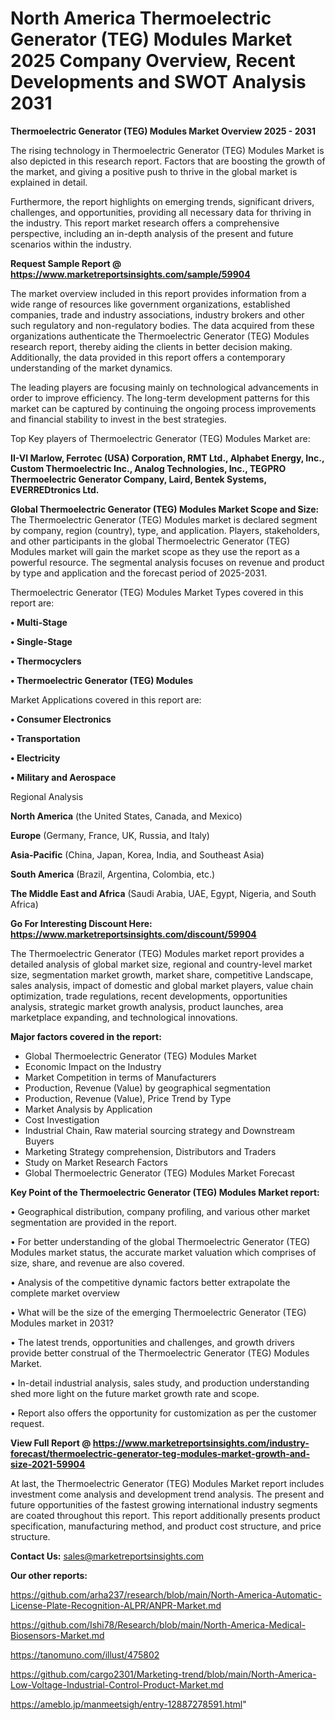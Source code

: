 # North America Thermoelectric Generator (TEG) Modules Market 2025 Company Overview, Recent Developments and SWOT Analysis 2031

<Strong> Thermoelectric Generator (TEG) Modules Market Overview 2025 - 2031</strong>

The rising technology in Thermoelectric Generator (TEG) Modules Market is also depicted in this research report. Factors that are boosting the growth of the market, and giving a positive push to thrive in the global market is explained in detail.

Furthermore, the report highlights on emerging trends, significant drivers, challenges, and opportunities, providing all necessary data for thriving in the industry. This report market research offers a comprehensive perspective, including an in-depth analysis of the present and future scenarios within the industry.

<strong>Request Sample Report @ <a href=https://www.marketreportsinsights.com/sample/59904>https://www.marketreportsinsights.com/sample/59904</a></strong>

The market overview included in this report provides information from a wide range of resources like government organizations, established companies, trade and industry associations, industry brokers and other such regulatory and non-regulatory bodies. The data acquired from these organizations authenticate the Thermoelectric Generator (TEG) Modules research report, thereby aiding the clients in better decision making. Additionally, the data provided in this report offers a contemporary understanding of the market dynamics.

The leading players are focusing mainly on technological advancements in order to improve efficiency. The long-term development patterns for this market can be captured by continuing the ongoing process improvements and financial stability to invest in the best strategies.

Top Key players of Thermoelectric Generator (TEG) Modules Market are:

<strong>II-VI Marlow, Ferrotec (USA) Corporation, RMT Ltd., Alphabet Energy, Inc., Custom Thermoelectric Inc., Analog Technologies, Inc., TEGPRO Thermoelectric Generator Company, Laird, Bentek Systems, EVERREDtronics Ltd.</strong>

<strong><b>Global Thermoelectric Generator (TEG) Modules Market Scope and Size:</b></strong>
The Thermoelectric Generator (TEG) Modules market is declared segment by company, region (country), type, and application. Players, stakeholders, and other participants in the global Thermoelectric Generator (TEG) Modules market will gain the market scope as they use the report as a powerful resource. The segmental analysis focuses on revenue and product by type and application and the forecast period of 2025-2031.

Thermoelectric Generator (TEG) Modules Market Types covered in this report are:

<strong>• Multi-Stage

• Single-Stage

• Thermocyclers

• Thermoelectric Generator (TEG) Modules</strong>

Market Applications covered in this report are:

<strong>• Consumer Electronics

• Transportation

• Electricity

• Military and Aerospace</strong> 

Regional Analysis

<strong>North America</strong> (the United States, Canada, and Mexico)

<strong>Europe</strong> (Germany, France, UK, Russia, and Italy)

<strong>Asia-Pacific</strong> (China, Japan, Korea, India, and Southeast Asia)

<strong>South America</strong> (Brazil, Argentina, Colombia, etc.)

<strong>The Middle East and Africa</strong> (Saudi Arabia, UAE, Egypt, Nigeria, and South Africa)

<strong>Go For Interesting Discount Here: <a href=https://www.marketreportsinsights.com/discount/59904>https://www.marketreportsinsights.com/discount/59904</a></strong>

The Thermoelectric Generator (TEG) Modules market report provides a detailed analysis of global market size, regional and country-level market size, segmentation market growth, market share, competitive Landscape, sales analysis, impact of domestic and global market players, value chain optimization, trade regulations, recent developments, opportunities analysis, strategic market growth analysis, product launches, area marketplace expanding, and technological innovations.

<strong><b>Major factors covered in the report:</b></strong>
<ul>
  <li>Global Thermoelectric Generator (TEG) Modules Market </li>
  <li>Economic Impact on the Industry</li>
  <li>Market Competition in terms of Manufacturers</li>
  <li>Production, Revenue (Value) by geographical segmentation</li>
  <li>Production, Revenue (Value), Price Trend by Type</li>
  <li>Market Analysis by Application</li>
  <li>Cost Investigation</li>
  <li>Industrial Chain, Raw material sourcing strategy and Downstream Buyers</li>
  <li>Marketing Strategy comprehension, Distributors and Traders</li>
  <li>Study on Market Research Factors</li>
  <li>Global Thermoelectric Generator (TEG) Modules Market Forecast</li>
</ul>

<strong><b>Key Point of the Thermoelectric Generator (TEG) Modules Market report:</b></strong>

• Geographical distribution, company profiling, and various other market segmentation are provided in the report.

• For better understanding of the global Thermoelectric Generator (TEG) Modules market status, the accurate market valuation which comprises of size, share, and revenue are also covered.

• Analysis of the competitive dynamic factors better extrapolate the complete market overview

• What will be the size of the emerging Thermoelectric Generator (TEG) Modules market in 2031?

• The latest trends, opportunities and challenges, and growth drivers provide better construal of the Thermoelectric Generator (TEG) Modules Market.

• In-detail industrial analysis, sales study, and production understanding shed more light on the future market growth rate and scope.

• Report also offers the opportunity for customization as per the customer request.

<strong><b>View Full Report @ <a href=https://www.marketreportsinsights.com/industry-forecast/thermoelectric-generator-teg-modules-market-growth-and-size-2021-59904>https://www.marketreportsinsights.com/industry-forecast/thermoelectric-generator-teg-modules-market-growth-and-size-2021-59904</a></b></strong>


At last, the Thermoelectric Generator (TEG) Modules Market report includes investment come analysis and development trend analysis. The present and future opportunities of the fastest growing international industry segments are coated throughout this report. This report additionally presents product specification, manufacturing method, and product cost structure, and price structure.

<strong>Contact Us:</strong>
sales@marketreportsinsights.com

<strong>Our other reports:</strong>

<a href=https://github.com/arha237/research/blob/main/North-America-Automatic-License-Plate-Recognition-ALPR/ANPR-Market.md>https://github.com/arha237/research/blob/main/North-America-Automatic-License-Plate-Recognition-ALPR/ANPR-Market.md</a>

<a href=https://github.com/Ishi78/Research/blob/main/North-America-Medical-Biosensors-Market.md>https://github.com/Ishi78/Research/blob/main/North-America-Medical-Biosensors-Market.md</a>

<a href=https://tanomuno.com/illust/475802>https://tanomuno.com/illust/475802</a>

<a href=https://github.com/cargo2301/Marketing-trend/blob/main/North-America-Low-Voltage-Industrial-Control-Product-Market.md>https://github.com/cargo2301/Marketing-trend/blob/main/North-America-Low-Voltage-Industrial-Control-Product-Market.md</a>

<a href=https://ameblo.jp/manmeetsigh/entry-12887278591.html>https://ameblo.jp/manmeetsigh/entry-12887278591.html</a>"
